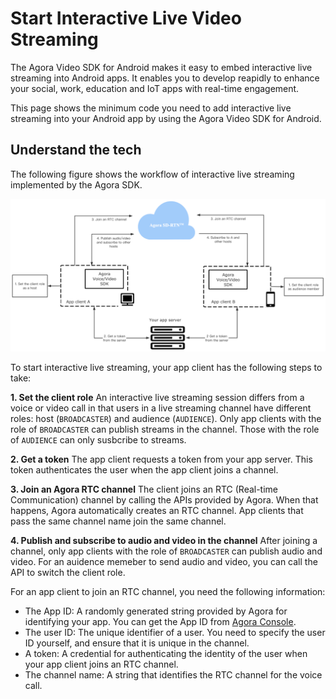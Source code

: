 # Start Interactive Live Video Streaming

The Agora Video SDK for Android makes it easy to embed interactive live streaming into Android apps. It enables you to develop reapidly to enhance your social, work, education and IoT apps with real-time engagement.

This page shows the minimum code you need to add interactive live streaming into your Android app by using the Agora Video SDK for Android.

## Understand the tech

The following figure shows the workflow of interactive live streaming implemented by the Agora SDK.

![](../Images/live_streaming_tech.png)

To start interactive live streaming, your app client has the following steps to take: 

**1. Set the client role**
An interactive live streaming session differs from a voice or video call in that users in a live streaming channel have different roles: host (`BROADCASTER`) and audience (`AUDIENCE`). 
Only app clients with the role of `BROADCASTER` can publish streams in the channel. Those with the role of `AUDIENCE` can only susbcribe to streams.

**2. Get a token**
The app client requests a token from your app server. This token authenticates the user when the app client joins a channel.

**3. Join an Agora RTC channel**
The client joins an RTC (Real-time Communication) channel by calling the APIs provided by Agora. When that happens, Agora automatically creates an RTC channel. App clients that pass the same channel name join the same channel.

**4. Publish and subscribe to audio and video in the channel**
After joining a channel, only app clients with the role of `BROADCASTER` can publish audio and video. For an auidence memeber to send audio and video, you can call the API to switch the client role. 

For an app client to join an RTC channel, you need the following information:

- The App ID: A randomly generated string provided by Agora for identifying your app. You can get the App ID from [Agora Console](https://console.agora.io).
- The user ID: The unique identifier of a user. You need to specify the user ID yourself, and ensure that it is unique in the channel.
- A token: A credential for authenticating the identity of the user when your app client joins an RTC channel.
- The channel name: A string that identifies the RTC channel for the voice call. 


